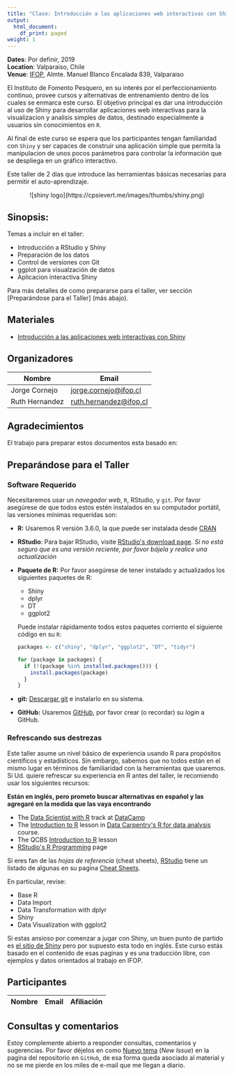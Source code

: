 ```yaml
---
title: "Clase: Introducción a las aplicaciones web interactivas con Shiny"
output:
  html_document:
    df_print: paged
weight: 1
---
```


__Dates__: Por definir, 2019<br>
__Location__: Valparaiso, Chile<br>
__Venue__: [IFOP](https://www.ifop.cl), Almte. Manuel Blanco Encalada 839, Valparaiso

El Instituto de Fomento Pesquero, en su interés por el perfeccionamiento continuo, provee cursos y 
alternativas de entrenamiento dentro de los cuales se enmarca este curso. El objetivo principal es 
dar una introducción al uso de Shiny para desarrollar aplicaciones web interactivas para la visualizacion y analisis simples de datos, destinado especialmente a usuarios sin conocimientos en `R`.

Al final de este curso se espera que los participantes tengan familiaridad con `Shiny` y ser capaces de
construir una aplicación simple que permita la manipulacion de unos pocos parámetros para controlar la 
información que se despliega en un gráfico interactivo.

Este taller de 2 días que introduce las herramientas 
básicas necesarias para permitir el auto-aprendizaje. 

<p align="center">
![shiny logo](https://cpsievert.me/images/thumbs/shiny.png)  
</p>

## Sinopsis:

Temas a incluir en el taller:

* Introducción a RStudio y Shiny
* Preparación de los datos
* Control de versiones con Git
* ggplot para visualzación de datos
* Aplicacion interactiva Shiny

Para más detalles de como prepararse para el taller, ver sección [Preparándose para el Taller] (más abajo).

## Materiales

- [Introducción a las aplicaciones web interactivas con Shiny](/materials/Shiny/index.html)


## Organizadores

|Nombre         | Email              |
|-------------|--------------------|
|Jorge Cornejo| jorge.cornejo@ifop.cl |
|Ruth Hernandez | ruth.hernandez@ifop.cl |

## Agradecimientos

El trabajo para preparar estos documentos esta basado en:


## Preparándose para el Taller

### Software Requerido

Necesitaremos usar un _navegador web_, `R`, RStudio, y `git`. Por favor asegúrese de que todos estos estén instalados en su computador portátil, las versiones mínimas requeridas son:

- **R:** Usaremos R versión 3.6.0, la que puede ser instalada desde [CRAN](https://cran.rstudio.com)

- **RStudio**: Para bajar RStudio, visite [RStudio's download page](https://www.rstudio.com/products/rstudio/download/).
  *Si no está seguro que es una versión reciente, por favor bájela y realice una actualización*
    
- **Paquete de R:** Por favor asegúrese de tener instalado y actualizados los siguientes paquetes de R:

    - Shiny
    - dplyr
    - DT
    - ggplot2

    
    Puede instalar rápidamente todos estos paquetes corriento el siguiente código en su `R`:

    ```r
    packages <- c("shiny", "dplyr", "ggplot2", "DT", "tidyr")
    ```
    
    ```r
    for (package in packages) {
      if (!(package %in% installed.packages())) {
        install.packages(package)
      }
    }
    ```

- **git:** [Descargar git](https://git-scm.com/downloads) e instalarlo en su sistema.
- **GitHub:** Usaremos [GitHub](https://github.com), por favor crear (o recordar) su _login_ a GitHub.

### Refrescando sus destrezas

Este taller asume un nivel básico de experiencia usando R para propósitos científicos y estadísticos.
Sin embargo, sabemos que no todos están en el mismo lugar en términos de familiaridad con la herramientas que usaremos.
Si Ud. quiere refrescar su experiencia en R antes del taller, le recomiendo usar los siguientes recursos: 

__Están en inglés, pero prometo buscar alternativas en español y las agregaré en la medida que las vaya encontrando__

- The [Data Scientist with R](https://www.datacamp.com/tracks/data-scientist-with-r) track at [DataCamp](https://www.datacamp.com)
- The [Introduction to R](http://www.datacarpentry.org/R-ecology-lesson/01-intro-to-r.html) lesson in [Data Carpentry's R for data analysis](http://www.datacarpentry.org/R-ecology-lesson/) course.
- The QCBS [Introduction to R](https://qcbs.ca/wiki/r) lesson
- [RStudio's R Programming](https://www.rstudio.com/online-learning/) page

Si eres fan de las _hojas de referencia_ (cheat sheets), [RStudio](https://www.rstudio.com) tiene un listado de algunas en su pagina [Cheat Sheets](https://www.rstudio.com/resources/cheatsheets/).

En particular, revise:

* Base R
* Data Import 
* Data Transformation with dplyr 
* Shiny
* Data Visualization with ggplot2

Si estas ansioso por comenzar a jugar con Shiny, un buen punto de partido es [el sitio de
Shiny](https://shiny.rstudio.com/tutorial/) pero por supuesto esta todo en inglés. Este 
curso estás basado en el contenido de esas paginas y es una traducción libre, con ejemplos
y datos orientados al trabajo en IFOP.

## Participantes

|Nombre         | Email              | Afiliación           |
|-------------|--------------------|----------------------|


## Consultas y comentarios

Estoy complemente abierto a responder consultas, comentarios y sugerencias. Por favor déjelos en como [Nuevo tema](https://github.com/cornejotux/claseRMarkdown/issues) (_New Issue_) en la pagina del repositorio en `GitHub`, de esa forma queda asociado al material y no se me pierde en los miles de e-mail que me llegan a diario.
